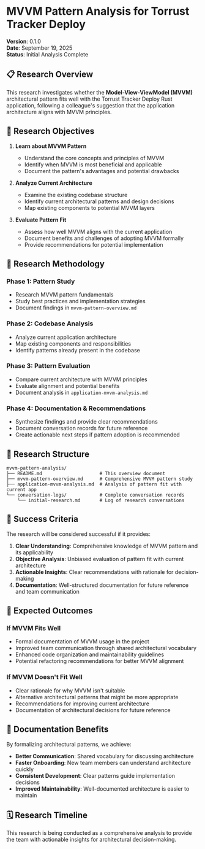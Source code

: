 # MVVM Pattern Analysis for Torrust Tracker Deploy

**Version**: 0.1.0  
**Date**: September 19, 2025  
**Status**: Initial Analysis Complete

## 📋 Research Overview

This research investigates whether the **Model-View-ViewModel (MVVM)** architectural pattern fits well with the Torrust Tracker Deploy Rust application, following a colleague's suggestion that the application architecture aligns with MVVM principles.

## 🎯 Research Objectives

1. **Learn about MVVM Pattern**

   - Understand the core concepts and principles of MVVM
   - Identify when MVVM is most beneficial and applicable
   - Document the pattern's advantages and potential drawbacks

2. **Analyze Current Architecture**

   - Examine the existing codebase structure
   - Identify current architectural patterns and design decisions
   - Map existing components to potential MVVM layers

3. **Evaluate Pattern Fit**
   - Assess how well MVVM aligns with the current application
   - Document benefits and challenges of adopting MVVM formally
   - Provide recommendations for potential implementation

## 🔬 Research Methodology

### Phase 1: Pattern Study

- Research MVVM pattern fundamentals
- Study best practices and implementation strategies
- Document findings in `mvvm-pattern-overview.md`

### Phase 2: Codebase Analysis

- Analyze current application architecture
- Map existing components and responsibilities
- Identify patterns already present in the codebase

### Phase 3: Pattern Evaluation

- Compare current architecture with MVVM principles
- Evaluate alignment and potential benefits
- Document analysis in `application-mvvm-analysis.md`

### Phase 4: Documentation & Recommendations

- Synthesize findings and provide clear recommendations
- Document conversation records for future reference
- Create actionable next steps if pattern adoption is recommended

## 📁 Research Structure

```text
mvvm-pattern-analysis/
├── README.md                     # This overview document
├── mvvm-pattern-overview.md      # Comprehensive MVVM pattern study
├── application-mvvm-analysis.md  # Analysis of pattern fit with current app
└── conversation-logs/            # Complete conversation records
    └── initial-research.md       # Log of research conversations
```

## 🎯 Success Criteria

The research will be considered successful if it provides:

1. **Clear Understanding**: Comprehensive knowledge of MVVM pattern and its applicability
2. **Objective Analysis**: Unbiased evaluation of pattern fit with current architecture
3. **Actionable Insights**: Clear recommendations with rationale for decision-making
4. **Documentation**: Well-structured documentation for future reference and team communication

## 🚀 Expected Outcomes

### If MVVM Fits Well

- Formal documentation of MVVM usage in the project
- Improved team communication through shared architectural vocabulary
- Enhanced code organization and maintainability guidelines
- Potential refactoring recommendations for better MVVM alignment

### If MVVM Doesn't Fit Well

- Clear rationale for why MVVM isn't suitable
- Alternative architectural patterns that might be more appropriate
- Recommendations for improving current architecture
- Documentation of architectural decisions for future reference

## 📝 Documentation Benefits

By formalizing architectural patterns, we achieve:

- **Better Communication**: Shared vocabulary for discussing architecture
- **Faster Onboarding**: New team members can understand architecture quickly
- **Consistent Development**: Clear patterns guide implementation decisions
- **Improved Maintainability**: Well-documented architecture is easier to maintain

## 🗓️ Research Timeline

This research is being conducted as a comprehensive analysis to provide the team with actionable insights for architectural decision-making.

